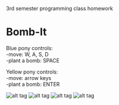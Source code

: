 3rd semester programming class homework

# Bomb-It

Blue pony controls: <br/>
-move: W, A, S, D <br/>
-plant a bomb: SPACE <br/>

Yellow pony controls: <br/>
-move: arrow keys <br/>
-plant a bomb: ENTER <br/>

![alt tag](http://i1109.photobucket.com/albums/h424/vajnatimi/1_3.png?t=1497130437)
![alt tag](http://i1109.photobucket.com/albums/h424/vajnatimi/3_2.png?t=1497130437)
![alt tag](http://i1109.photobucket.com/albums/h424/vajnatimi/2_2.png)
![alt tag](http://i1109.photobucket.com/albums/h424/vajnatimi/4.png)
